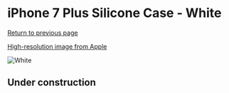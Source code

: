# iPhone 7 Plus Silicone Case - White

[Return to previous page](/iphone_7)

[High-resolution image from Apple](https://store.storeimages.cdn-apple.com/8756/as-images.apple.com/is/MMQR2?wid=4500&hei=4500&fmt=png)

<div style="width: 512px"><img src="/almost_uncompressed/MMQR2.webp" alt="White"></div>

## Under construction
